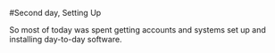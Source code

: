 #Second day, Setting Up

So most of today was spent getting accounts and systems set up and installing day-to-day software.
